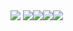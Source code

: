<img src="https://capsule-render.vercel.app/api?type=wave&color=auto&height=300&section=header&text=OhByeongMun%20Repository&fontSize=60" />
<img
  src="https://img.shields.io/badge/HTML5-E34F26?style=flat-square&logo=HTML5&logoColor=white"
/><img
  src="https://img.shields.io/badge/React-0054FF?style=flat-square&logo=React&logoColor=white"
/><img
  src="https://img.shields.io/badge/Laravel-FF0000?style=flat-square&logo=Laravel&logoColor=white"
/><img
  src="https://img.shields.io/badge/Node.js-000000?style=flat-square&logo=Node.js&logoColor=white"
/>
